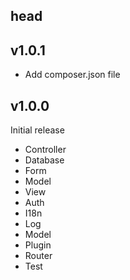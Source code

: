 ## head

## v1.0.1

* Add composer.json file

## v1.0.0

Initial release

* Controller
* Database
* Form
* Model
* View
* Auth
* I18n
* Log
* Model
* Plugin
* Router
* Test
